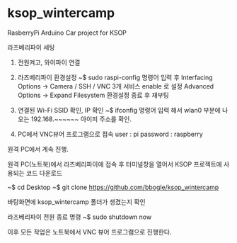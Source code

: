# ksop_wintercamp
RasberryPi Arduino Car project for KSOP 

라즈베리파이 세팅

1. 전원켜고, 와이파이 연결
2. 라즈베리파이 환경설정
~$ sudo raspi-config  명령어 입력 후
Interfacing Options -> Camera / SSH / VNC  3개 서비스 enable 로 설정
Advanced Options -> Expand Filesystem 
환경설정 종료 후 재부팅

3. 연결된 Wi-Fi SSID 확인, IP 확인
   ~$ ifconfig 명령어 입력 해서 wlan0 부분에 나오는 192.168.~~~~~~   아이피 주소를 확인.

4. PC에서 VNC뷰어 프로그램으로 접속
  user : pi
  password : raspberry

원격 PC에서 계속 진행.

원격 PC(노트북)에서 라즈베리파이에 접속 후 터미널창을 열어서 KSOP 프로젝트에 사용되는 코드 다운로드

~$ cd Desktop
~$ git clone https://github.com/bbogle/ksop_wintercamp

바탕화면에 ksop_wintercamp 폴더가 생겼는지 확인

라즈베리파이 전원 종료 명령
~$ sudo shutdown now

이후 모든 작업은 노트북에서 VNC 뷰어 프로그램으로 진행한다.
